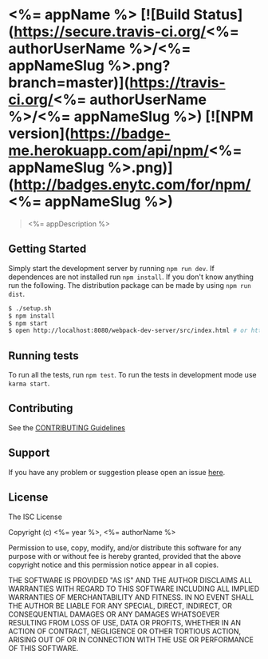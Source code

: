 # <%= appName %> [![Build Status](https://secure.travis-ci.org/<%= authorUserName %>/<%= appNameSlug %>.png?branch=master)](https://travis-ci.org/<%= authorUserName %>/<%= appNameSlug %>) [![NPM version](https://badge-me.herokuapp.com/api/npm/<%= appNameSlug %>.png)](http://badges.enytc.com/for/npm/<%= appNameSlug %>)

> <%= appDescription %>

## Getting Started

Simply start the development server by running `npm run dev`. If dependences
are not installed run `npm install`. If you don't know anything run the
following. The distribution package can be made by using `npm run dist`.

```bash
$ ./setup.sh
$ npm install
$ npm start
$ open http://localhost:8080/webpack-dev-server/src/index.html # or http://localhost:8080/src/index.html
```

## Running tests

To run all the tests, run `npm test`. To run the tests in development mode use
`karma start`.

## Contributing

See the [CONTRIBUTING Guidelines](<%= url + '/blob/master/CONTRIBUTING.md' %>)

## Support
If you have any problem or suggestion please open an issue
[here](<%= bugs %>).

## License

The ISC License

Copyright (c) <%= year %>, <%= authorName %>

Permission to use, copy, modify, and/or distribute this software for any
purpose with or without fee is hereby granted, provided that the above
copyright notice and this permission notice appear in all copies.

THE SOFTWARE IS PROVIDED "AS IS" AND THE AUTHOR DISCLAIMS ALL WARRANTIES
WITH REGARD TO THIS SOFTWARE INCLUDING ALL IMPLIED WARRANTIES OF
MERCHANTABILITY AND FITNESS. IN NO EVENT SHALL THE AUTHOR BE LIABLE FOR
ANY SPECIAL, DIRECT, INDIRECT, OR CONSEQUENTIAL DAMAGES OR ANY DAMAGES
WHATSOEVER RESULTING FROM LOSS OF USE, DATA OR PROFITS, WHETHER IN AN
ACTION OF CONTRACT, NEGLIGENCE OR OTHER TORTIOUS ACTION, ARISING OUT OF
OR IN CONNECTION WITH THE USE OR PERFORMANCE OF THIS SOFTWARE.
